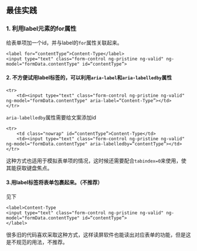 ## 最佳实践

### 1. 利用label元素的for属性

给表单项加一个id，并与label的`for`属性关联起来。

```
<label for=“contentType”>Content-Type</label>
<input type="text" class="form-control ng-pristine ng-valid" ng-model="formData.contentType" id=“contentType”>
```


#### 2. 不方便试用label标签的，可以利用`aria-label`和`aria-labelledby`属性


```
<tr>
    <td><input type="text" class="form-control ng-pristine ng-valid" ng-model="formData.contentType" aria-label=“Content-Type”></td>
</tr>
```
`aria-labelledby`属性需要给文案添加id

```
<tr>
	<td class="nowrap" id=“contentType”>Content-Type</td>
    <td><input type="text" class="form-control ng-pristine ng-valid" ng-model="formData.contentType" aria-labelledby=“contentType”></td>
</tr>
```


这种方式也适用于模拟表单项的情况，这时候还需要配合`tabindex=0`来使用，使其能获取键盘焦点。

#### 3.用label标签将表单包裹起来。（不推荐）
见下

```
<label>Content-Type
<input type="text" class="form-control ng-pristine ng-valid" ng-model="formData.contentType" id=“contentType”>
</label>
```
很多旧的代码喜欢采取这种方式，这样读屏软件也能读出对应表单的功能，但是这是不规范的用法，不推荐。
